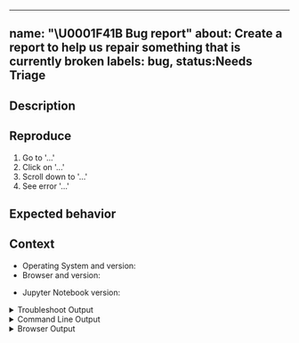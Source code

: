______________________________________________________________________

## name: "\\U0001F41B Bug report" about: Create a report to help us repair something that is currently broken labels: bug, status:Needs Triage

<!-- Welcome! Thank you for contributing. These HTML comments will not render in the issue, but you can delete them once you've read them if you prefer! -->

<!--
Right now, you're opening an issue to report a bug in Jupyter Notebook.

Please answer the following questions for yourself before submitting an issue
- [ ] I checked the documentation and found no answer
- [ ] I checked to make sure that this issue has not already been filed
- [ ] I'm reporting the issue to the correct repository

If you have further questions after reading below, please visit the Jupyter Notebook discourse channel (https://discourse.jupyter.org/) and submit your questions there. There are many more people in the Jupyter community that engage on that channel.

NOTE:
Jupyter Notebook 6.x development is in maintenance-only mode. Bugs found in Notebook 6.x and that don't reproduce in Notebook 7.x may not get fixed.

Work in this repository is focused on Jupyter Notebook 7.x, the former RetroLab project. The code base for Notebook 7.x is very different than Notebook 6.x. If you can, please try reproducing Notebook 6.x bugs with Notebook 7.x using the main branch of this repository.

We recommend that you check out JupyterLab (https://github.com/jupyterlab/jupyterlab), Jupyter's next generation Notebook interface.

Here, we're looking for specific bugs in the Jupyter Notebook codebase. If you think you've identified such a bug, you can continue opening your issue here. We'd appreciate if you include as much detail as possible, such as links to the offending code, snapshots of the UI issue, code blocks with your console logs, etc.
-->

## Description

<!--Describe the bug clearly and concisely. Include screenshots if possible-->

## Reproduce

<!--Describe step-by-step instructions to reproduce the behavior-->

1. Go to '...'
1. Click on '...'
1. Scroll down to '...'
1. See error '...'

<!--Describe how you diagnosed the issue. See the guidelines at
https://jupyter-notebook.readthedocs.io/en/latest/troubleshooting.html -->

## Expected behavior

<!--Describe what you expected to happen-->

## Context

<!--Complete the following for context, and add any other relevant context-->

- Operating System and version: <!-- e.g. Linux Ubuntu 21.04 -->
- Browser and version: <!-- e.g. Chrome 92 -->

<!-- Please note the Notebook version you are working with. You can find this in the Help -> About Jupyter Notebook menu option or by running `jupyter --version` from your terminal -->

- Jupyter Notebook version: <!-- e.g. 3.1.7 -->

<!--The more content you provide, the more we can help!-->

<details><summary>Troubleshoot Output</summary>
<pre>
Paste the output from running `jupyter troubleshoot` from the command line here.
You may want to sanitize the paths in the output.
</pre>
</details>

<details><summary>Command Line Output</summary>
<pre>
Paste the output from your command line running `jupyter notebook` here, use `--debug` if possible.
</pre>
</details>

<details><summary>Browser Output</summary>
<!--See https://webmasters.stackexchange.com/a/77337 for how to access the JavaScript console-->
<pre>
Paste the output from your browser Javascript console here, if applicable.

</pre>
</details>
